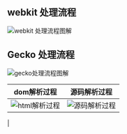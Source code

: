 ## webkit 处理流程 

![webkit 处理流程图解](https://www.html5rocks.com/zh/tutorials/internals/howbrowserswork/webkitflow.png)  

## Gecko 处理流程 
![gecko处理流程图解](https://www.html5rocks.com/zh/tutorials/internals/howbrowserswork/image008.jpg)   


| dom解析过程 | 源码解析过程| 
|----------|:-------------:| 
|![html解析过程](https://www.html5rocks.com/zh/tutorials/internals/howbrowserswork/image011.png) | ![源码解析过程](https://www.html5rocks.com/zh/tutorials/internals/howbrowserswork/image013.png) 
|